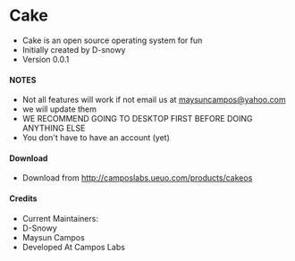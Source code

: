 # Cake
- Cake is an open source operating system for fun
- Initially created by D-snowy
- Version 0.0.1
#### NOTES
- Not all features will work if not email us at maysuncampos@yahoo.com
- we will update them
- WE RECOMMEND GOING TO DESKTOP FIRST BEFORE DOING ANYTHING ELSE
- You don't have to have an account (yet)
#### Download
- Download from http://camposlabs.ueuo.com/products/cakeos
#### Credits
- Current Maintainers:
- D-Snowy
- Maysun Campos
- Developed At Campos Labs
